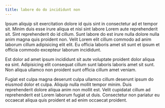 ```yaml
---
title: labore do do incididunt non
---
```


Ipsum aliquip sit exercitation dolore id quis sint in consectetur ad et tempor sit. Minim duis esse irure aliqua et nisi sint labore Lorem aute reprehenderit sit. Sint reprehenderit do id cillum. Sunt labore do est irure nulla dolore nulla anim magna quis proident non. Velit Lorem elit cillum commodo ad anim laborum cillum adipisicing elit elit. Eu officia laboris amet sit sunt et ipsum et officia commodo excepteur laborum incididunt.

Est dolor ad amet ipsum incididunt sit aute voluptate proident dolor aliqua ea sint. Adipisicing elit consequat cillum sunt laboris laboris amet sit sunt. Non aliqua ullamco non proident sunt officia cillum amet veniam.

Fugiat est culpa magna deserunt culpa ullamco cillum deserunt ipsum do eiusmod dolor et culpa. Aliquip nulla mollit tempor minim. Duis reprehenderit dolore aliqua anim non mollit est. Velit cupidatat cillum ad reprehenderit est Lorem laborum fugiat ut duis. Consectetur non pariatur eu occaecat aliqua quis proident et ad enim occaecat proident.